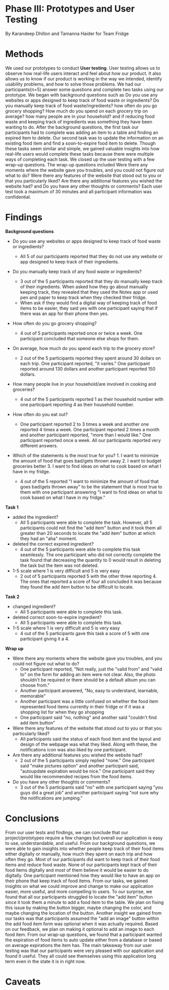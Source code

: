 # Phase III: Prototypes and User Testing

By Karandeep Dhillon and Tamanna Haider for Team Fridge


# Methods
We used our prototypes to conduct **User testing**. User testing allows us to observe how real-life users interact and feel about how our product. It also allows us to know if our product is working in the way we intended, identify usability problems, and how to solve those problems. We had our participants(n=5) answer some questions and complete two tasks using our prototype. We began with background questions such as Do you use any websites or apps designed to keep track of food waste or ingredients? Do you manually keep track of food waste/ingredients? how often do you go grocery shopping? How much do you spend on each grocery trip on average? how many people are in your household? and if reducing food waste and keeping track of ingredients was something they have been wanting to do. After the background questions, the first task our participants had to complete was adding an item to a table and finding an expired item to delete. Our second task was to update the information on an existing food item and find a soon-to-expire food item to delete. Though these tasks seem similar and simple, we gained valuable insights into how real-life users would complete these tasks because there were multiple ways of completing each task. We closed up the user testing with a few wrap-up questions. The wrap-up questions included Were there any moments where the website gave you troubles, and you could not figure out what to do? Were there any features of the website that stood out to you or that you particularly liked? Are there any additional features you wished the website had? and Do you have any other thoughts or comments? Each user test took a maximum of 30 minutes and all participant information was confidential. 

# Findings
**Background questions**
* Do you use any websites or apps designed to keep track of food waste or ingredients? 
  * All 5 of our participants reported that they do not use any website or app designed to keep track of their ingredients. 
 
* Do you manually keep track of any food waste or ingredients?
  * 3 out of the 5 participants reported that they do manually keep track of their ingredients. When asked how they go about manually keeping track, they revealed that they used the Notes app or used pen and paper to keep track when they checked their fridge.
  * When ask if they would find a digital way of keeping track of food items to be easier, they said yes with one participant saying that if there was an app for their phone then yes. 
* How often do you go grocery shopping?
  * 4 out of 5 participants reported once or twice a week. One participant concluded that someone else shops for them. 
* On average, how much do you spend each trip to the grocery store?
  * 2 out of the 5 participants reported they spent around 30 dollars on each trip. One participant reported, "it varies." One participant reported around 130 dollars and another participant reported 150 dollars. 
* How many people live in your household/are involved in cooking and groceries?
  * 4 out of the 5 participants reported 1 as their household number with one participant reporting 4 as their household number.
* How often do you eat out?
  * One participant reported 2 to 3 times a week and another one reported 4 times a week. One participant reported 2 times a month and another participant reported, "more than I would like." One participant reported once a week. All our participants reported very different answers. 
* Which of the statements is the most true for you? 1. I want to minimize the amount of food that goes bad/gets thrown away 2. I want to budget groceries better 3. I want to find ideas on what to cook based on what I have in my fridge.
  * 4 out of the 5 reported "I want to minimize the amount of food that goes bad/gets thrown away" to be the statement that is most true to them with one participant answering "I want to find ideas on what to cook based on what I have in my fridge."
 
 **Task 1** 
 * added the ingredient?
     * All 5 participants were able to complete the task. However, all 5 participants could not find the "add item" button and it took them all greater than 20 seconds to locate the "add item" button at which they had an "aha" moment. 
 * deleted the correct expired ingredient?
     * 4 out of the 5 participants were able to complete this task seamlessly. The one participant who did not correctly complete the task found that decreasing the quantity to 0 would result in deleting the task but the item was not deleted. 
 * 1-5 scale where 1 is very difficult and 5 is very easy
     * 2 out of 5 participants reported 5 with the other three reporting 4. The ones that reported a score of four all concluded it was because they found the add item button to be difficult to locate.
   
**Task 2** 
* changed ingredient?
  * All 5 participants were able to complete this task.
* deleted correct soon-to-expire ingredient?
  * All 5 participants were able to complete this task.
* 1-5 scale where 1 is very difficult and 5 is very easy
  * 4 out of the 5 participants gave this task a score of 5 with one participant giving it a 4.

**Wrap up**
* Were there any moments where the website gave you troubles, and you could not figure out what to do?
   * One participant reported, "Not really, just the "valid from" and "valid to" on the form for adding an item were not clear. Also, the photo shouldn't be required or there should be a default album you can choose from."
   * Another participant answered, "No, easy to understand, learnable, memorable"
   * Another participant was a little confused on whether the food item represented food items currently in their fridge or if it was a shopping list for when they go shopping
   * One participant said "no, nothing" and another said "couldn't find add item button"
* Were there any features of the website that stood out to you or that you particularly liked?
   * All participants said the status of each food item and the layout and design of the webpage was what they liked. Along with these, the notifications icon was also liked by one participant.
* Are there any additional features you wished the website had?
  * 2 out of the 5 participants simply replied "none." One participant said "make pictures option" and another participant said, "autoupdate expiration would be nice." One participant said they would like recommended recipes from the food items. 
* Do you have any other thoughts or comments?
  * 3 out of the 5 participants said "no" with one participant saying "you guys did a great job" and another participant saying "not sure why the notifications are jumping."
  
# Conclusions
From our user tests and findings, we can conclude that our project/prototypes require a few changes but overall our application is easy to use, understandable, and useful. From our background questions, we were able to gain insights into whether people keep track of their food items either digitally or manually, how much they spent on each trip and how often they go. Most of our participants did want to keep track of their food items and reduce food waste. None of our participants kept track of their food items digitally and most of them believe it would be easier to do digitally. One participant mentioned how they would like to have an app on their phone that keep track of food items. From our tasks, we gained insights on what we could improve and change to make our application easier, more useful, and more compelling to users. To our surprise, we found that all our participants struggled to locate the "add item" button since it took them a minute to add a food item to the table. We plan on fixing this issue by making the button bigger, maybe changing the color, and maybe changing the location of the button. Another insight we gained from our tasks was that participants assumed the "add an image" button within the add food item form was optional when it was actually required. Based on our feedback, we plan on making it optional to add an image to each food item. From our wrap-up questions, we found that a participant wanted the expiration of food items to auto update either from a database or based on average expirations the item has. The main takeaway from our user testing was that our participants were very pleased with our application and found it useful. They all could see themselves using this application long term even in the state it is in right now. 
 

# Caveats
 
